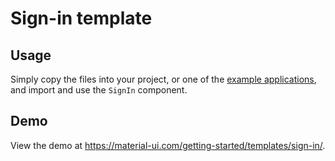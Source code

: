 # Sign-in template

## Usage

Simply copy the files into your project, or one of the [example applications](https://github.com/quizlet/material-ui/tree/master/examples), and import and use the `SignIn` component.

## Demo

View the demo at https://material-ui.com/getting-started/templates/sign-in/.

